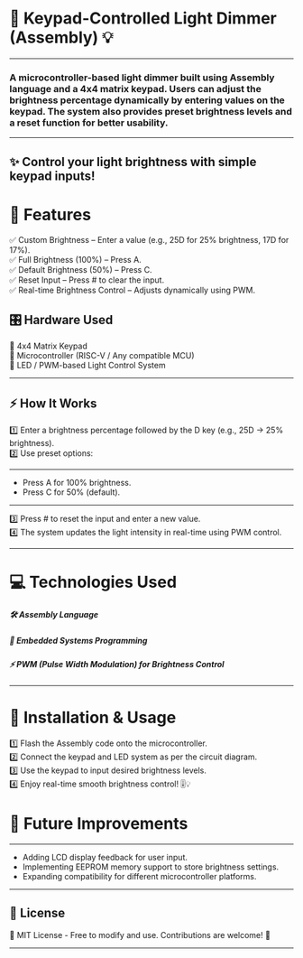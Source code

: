 # 🔢 Keypad-Controlled Light Dimmer (Assembly) 💡
___ 
### A microcontroller-based light dimmer built using Assembly language and a 4x4 matrix keypad. Users can adjust the brightness percentage dynamically by entering values on the keypad. The system also provides preset brightness levels and a reset function for better usability.
___ 
## ✨ Control your light brightness with simple keypad inputs!
# 🎯 Features
✅ Custom Brightness – Enter a value (e.g., 25D for 25% brightness, 17D for 17%).<br>
✅ Full Brightness (100%) – Press A.<br>
✅ Default Brightness (50%) – Press C.<br>
✅ Reset Input – Press # to clear the input.<br>
✅ Real-time Brightness Control – Adjusts dynamically using PWM.<br>

## 🎛️ Hardware Used
🔹 4x4 Matrix Keypad <br>
🔹 Microcontroller (RISC-V / Any compatible MCU)<br>
🔹 LED / PWM-based Light Control System<br>
___ 
## ⚡ How It Works

1️⃣ Enter a brightness percentage followed by the D key (e.g., 25D → 25% brightness).<br>
2️⃣ Use preset options:<br>
___ 
 - Press A for 100% brightness.<br>
 - Press C for 50% (default).
___ 
3️⃣ Press # to reset the input and enter a new value.<br>
4️⃣ The system updates the light intensity in real-time using PWM control.<br>
___ 
# 💻 Technologies Used 
##### 🛠️ Assembly Language
##### 📡 Embedded Systems Programming
##### ⚡ PWM (Pulse Width Modulation) for Brightness Control
___ 
# 🚀 Installation & Usage 
1️⃣ Flash the Assembly code onto the microcontroller.<br>
2️⃣ Connect the keypad and LED system as per the circuit diagram.<br>
3️⃣ Use the keypad to input desired brightness levels.<br>
4️⃣ Enjoy real-time smooth brightness control! 🎚️💡<br>

# 📌 Future Improvements
--- 
 - Adding LCD display feedback for user input.<br>
 - Implementing EEPROM memory support to store brightness settings.<br>
 - Expanding compatibility for different microcontroller platforms.<br>
--- 
## 📜 License
📝 MIT License - Free to modify and use. Contributions are welcome! 🤝
___ 
